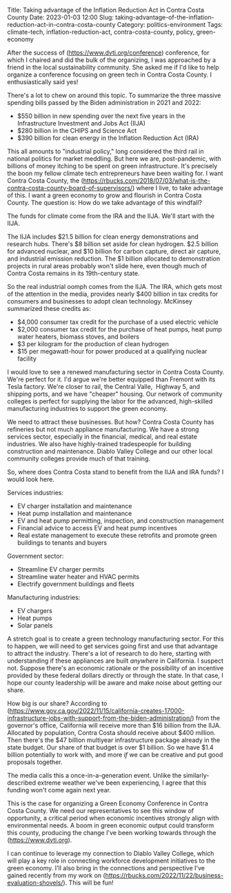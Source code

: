 Title: Taking advantage of the Inflation Reduction Act in Contra Costa County
Date: 2023-01-03 12:00
Slug: taking-advantage-of-the-inflation-reduction-act-in-contra-costa-county
Category: politics-environment
Tags: climate-tech, inflation-reduction-act, contra-costa-county, policy, green-economy

After the success of (https://www.dvti.org/conference) conference, for which I chaired and did the bulk of the organizing, I was approached by a friend in the local sustainability community. She asked me if I'd like to help organize a conference focusing on green tech in Contra Costa County. I enthusiastically said yes!

There's a lot to chew on around this topic. To summarize the three massive spending bills passed by the Biden administration in 2021 and 2022:

- $550 billion in new spending over the next five years in the Infrastructure Investment and Jobs Act (IIJA)
- $280 billion in the CHIPS and Science Act
- $390 billion for clean energy in the Inflation Reduction Act (IRA)

This all amounts to "industrial policy," long considered the third rail in national politics for market meddling. But here we are, post-pandemic, with billions of money itching to be spent on green infrastructure. It's precisely the boon my fellow climate tech entrepreneurs have been waiting for. I want Contra Costa County, the (https://rbucks.com/2018/07/03/what-is-the-contra-costa-county-board-of-supervisors/) where I live, to take advantage of this. I want a green economy to grow and flourish in Contra Costa County. The question is: How do we take advantage of this windfall? 

The funds for climate come from the IRA and the IIJA. We'll start with the IIJA. 

The IIJA includes $21.5 billion for clean energy demonstrations and research hubs. There's $8 billion set aside for clean hydrogen. $2.5 billion for advanced nuclear, and $10 billion for carbon capture, direct air capture, and industrial emission reduction. The $1 billion allocated to demonstration projects in rural areas probably won't slide here, even though much of Contra Costa remains in its 19th-century state. 

So the real industrial oomph comes from the IIJA. The IRA, which gets most of the attention in the media, provides nearly $400 billion in tax credits for consumers and businesses to adopt clean technology. McKinsey summarized these credits as:

- $4,000 consumer tax credit for the purchase of a used electric vehicle
- $2,000 consumer tax credit for the purchase of heat pumps, heat pump water heaters, biomass stoves, and boilers
- $3 per kilogram for the production of clean hydrogen
- $15 per megawatt-hour for power produced at a qualifying nuclear facility

I would love to see a renewed manufacturing sector in Contra Costa County. We're perfect for it. I'd argue we're better equipped than Fremont with its Tesla factory. We're closer to rail, the Central Valle,  Highway 5, and shipping ports, and we have "cheaper" housing. Our network of community colleges is perfect for supplying the labor for the advanced, high-skilled manufacturing industries to support the green economy. 

We need to attract these businesses. But how? Contra Costa County has refineries but not much appliance manufacturing. We have a strong services sector, especially in the financial, medical, and real estate industries. We also have highly-trained tradespeople for building construction and maintenance. Diablo Valley College and our other local community colleges provide much of that training.

So, where does Contra Costa stand to benefit from the IIJA and IRA funds? I would look here. 

Services industries:

- EV charger installation and maintenance
- Heat pump installation and maintenance
- EV and heat pump permitting, inspection, and construction management
- Financial advice to access EV and heat pump incentives
- Real estate management to execute these retrofits and promote green buildings to tenants and buyers

Government sector:

- Streamline EV charger permits
- Streamline water heater and HVAC permits
- Electrify government buildings and fleets

Manufacturing industries:

- EV chargers
- Heat pumps
- Solar panels

A stretch goal is to create a green technology manufacturing sector. For this to happen, we will need to get services going first and use that advantage to attract the industry. There's a lot of research to do here, starting with understanding if these appliances are built *anywhere* in California. I suspect not. Suppose there's an economic rationale or the possibility of an incentive provided by these federal dollars directly or through the state. In that case, I hope our county leadership will be aware and make noise about getting our share. 

How big is our share? According to (https://www.gov.ca.gov/2022/11/15/california-creates-17000-infrastructure-jobs-with-support-from-the-biden-administration/) from the governor's office, California will receive more than $16 billion from the IIJA. Allocated by population, Contra Costa should receive about $400 million. Then there's the $47 billion multiyear infrastructure package already in the state budget. Our share of that budget is over $1 billion. So we have $1.4 billion potentially to work with, and more *if* we can be creative and put good proposals together.

The media calls this a once-in-a-generation event. Unlike the similarly-described extreme weather we've been experiencing, I agree that this funding won't come again next year.

This is the case for organizing a Green Economy Conference in Contra Costa County. We need our representatives to see this window of opportunity, a critical period when economic incentives strongly align with environmental needs. A boom in green economic output could transform this county, producing the change I've been working towards through the (https://www.dvti.org).

I can continue to leverage my connection to Diablo Valley College, which will play a key role in connecting workforce development initiatives to the green economy. I'll also bring in the connections and perspective I've gained recently from my work on (https://rbucks.com/2022/11/22/business-evaluation-shovels/). This will be fun!